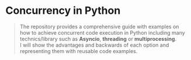 # Concurrency in Python

> The repository provides a comprehensive guide with examples on how to achieve concurrent code execution in Python including many technics/library such as **Asyncio**, **threading** or **multiprocessing**.<br>
I will show the advantages and backwards of each option and representing them with reusable code examples.   

